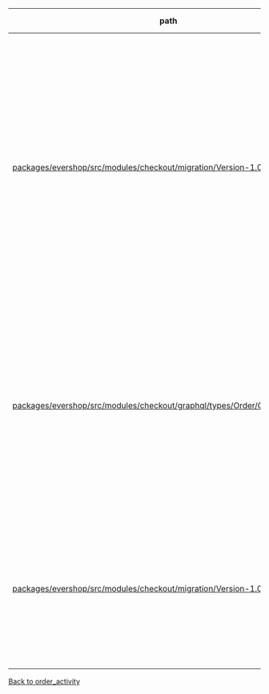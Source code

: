 | path | summary | is relevant |
| --- | --- | --- |
| [packages/evershop/src/modules/checkout/migration/Version-1.0.0.js](https://github.com/evershopcommerce/evershop/blob/4f1f4947f95e03b9cf64486a42b1669d484cba61/packages/evershop/src/modules/checkout/migration/Version-1.0.0.js) | <br><br>テーブルorder_activityのカラムorder_activity_idは、主キーとして使用されています。また、テーブルorder_activityの外部キーであるorder_activity_order_idとの関連付けにも使用されています。具体的には、order_activity_order_idは、テーブルorderのorder_idと関連付けられており、order_activityテーブルのorder_activity_idは、order_activity_order_idとの関連付けに使用されています。 | True |
| [packages/evershop/src/modules/checkout/graphql/types/Order/Order.resolvers.js](https://github.com/evershopcommerce/evershop/blob/47620ae98869cea2f1d7bf2a46af54b0a43a64fa/packages/evershop/src/modules/checkout/graphql/types/Order/Order.resolvers.js) | このコードの中で、テーブルorder_activityのカラムorder_activity_idは、activitiesフィールドのクエリで使用されています。具体的には、order_activityテーブルからorderIdが一致するレコードを取得し、order_activity_idで降順に並べ替えています。そして、取得したレコードをcamelCase関数を使って変換し、activitiesフィールドの値として返しています。 | True |
| [packages/evershop/src/modules/checkout/migration/Version-1.0.1.js](https://github.com/evershopcommerce/evershop/blob/4f1f4947f95e03b9cf64486a42b1669d484cba61/packages/evershop/src/modules/checkout/migration/Version-1.0.1.js) | このコードの中では、テーブルorder_activityのカラムorder_activity_idは使用されていません。ただし、テーブルorder_activityに新しいカラムuuidが追加され、一意キー制約が設定されています。また、既存のuuidが空の場合は、新しいuuidが生成されます。 | False |
[Back to order_activity](../tables/order_activity.md)